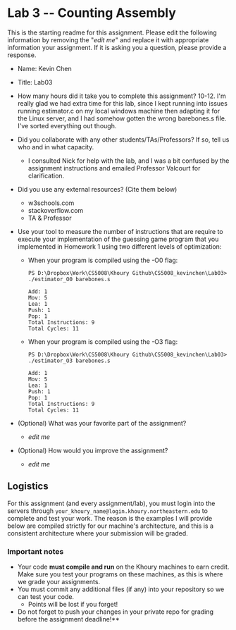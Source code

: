 # Lab 3 -- Counting Assembly

This is the starting readme for this assignment.  Please edit the following 
information by removing the "*edit me*" and replace it with appropriate 
information your assignment. If it is asking you a question, please provide 
a response.

- Name: Kevin Chen

- Title: Lab03

- How many hours did it take you to complete this assignment? 10-12. I'm really glad we had extra time for this lab, since I kept running into issues running estimator.c on my local windows machine then adapting it for the Linux server, and I had somehow gotten the wrong barebones.s file. I've sorted everything out though. 

- Did you collaborate with any other students/TAs/Professors? If so, tell 
  us who and in what capacity. 
  - I consulted Nick for help with the lab, and I was a bit confused by the assignment instructions and emailed Professor Valcourt for clarification.
  
- Did you use any external resources? (Cite them below)
  - w3schools.com
  - stackoverflow.com
  - TA & Professor
  
- Use your tool to measure the  number of instructions that are require to 
  execute your implementation of the guessing game program that you 
  implemented in Homework 1 using two different levels of optimization:

  - When your program is compiled using the -O0 flag:

    ```
    PS D:\Dropbox\Work\CS5008\Khoury Github\CS5008_kevinchen\Lab03> ./estimator_O0 barebones.s

    Add: 1
    Mov: 5
    Lea: 1
    Push: 1
    Pop: 1
    Total Instructions: 9
    Total Cycles: 11
    ```

  - When your program is compiled using the -O3 flag:

    ```
    PS D:\Dropbox\Work\CS5008\Khoury Github\CS5008_kevinchen\Lab03> ./estimator_O3 barebones.s

    Add: 1
    Mov: 5
    Lea: 1
    Push: 1
    Pop: 1
    Total Instructions: 9
    Total Cycles: 11
    ```

- (Optional) What was your favorite part of the assignment? 
  - *edit me*
  
- (Optional) How would you improve the assignment? 
  - *edit me*

## Logistics

For this assignment (and every assignment/lab), you must login into the 
servers through `your_khoury_name@login.khoury.northeastern.edu` to complete 
and test your work. The reason is the examples I will provide below are 
compiled strictly for our machine's architecture, and this is a consistent 
architecture where your submission will be graded.

### Important notes

* Your code **must compile and run** on the Khoury machines to earn credit. 
  Make sure you test your programs on these machines, as this is where we 
  grade your assignments.
* You must commit any additional files (if any) into your repository so we 
  can test your code.
  * Points will be lost if you forget!
* Do not forget to push your changes in your private repo for grading before 
  the assignment deadline!**

